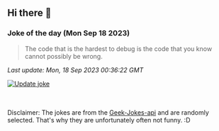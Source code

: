 ## Hi there 👋

### Joke of the day (Mon Sep 18 2023)
<!-- joke -->
>The code that is the hardest to debug is the code that you know cannot possibly be wrong.
<!-- /joke -->

*Last update: Mon, 18 Sep 2023 00:36:22 GMT*

[![Update joke](https://github.com/nclskfm/nclskfm/actions/workflows/joke.yml/badge.svg)](https://github.com/nclskfm/nclskfm/actions/workflows/joke.yml)

<br><br>
Disclaimer: The jokes are from the [Geek-Jokes-api](https://github.com/sameerkumar18/geek-joke-api) and are randomly selected. That's why they are unfortunately often not funny. :D
